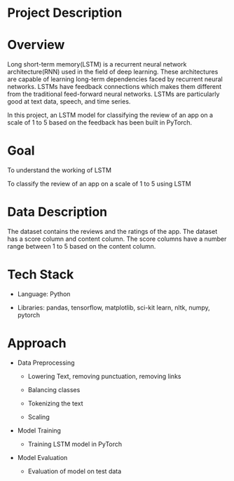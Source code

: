# Project Description

# Overview

Long short-term memory(LSTM) is a recurrent neural network architecture(RNN) used in the field of deep learning. These architectures are capable of learning long-term dependencies faced by recurrent neural networks. LSTMs have feedback connections which makes them different from the traditional feed-forward neural networks. LSTMs are particularly good at text data, speech, and time series. 

In this project, an LSTM model for classifying the review of an app on a scale of 1 to 5 based on the feedback has been built in PyTorch. 


# Goal

To understand the  working of LSTM 

To classify the review of an app on a scale of 1 to 5 using LSTM


# Data Description

The dataset contains the reviews and the ratings of the app. The dataset has a score column and content column. The score columns have a number range between 1 to 5 based on the content column. 


# Tech Stack

- Language: Python

- Libraries: pandas, tensorflow, matplotlib, sci-kit learn, nltk, numpy, pytorch


# Approach

- Data Preprocessing

  - Lowering Text, removing punctuation, removing links 

  - Balancing classes

  - Tokenizing the text

  - Scaling

- Model Training

   - Training LSTM model in PyTorch

- Model Evaluation

  - Evaluation of model on test data


